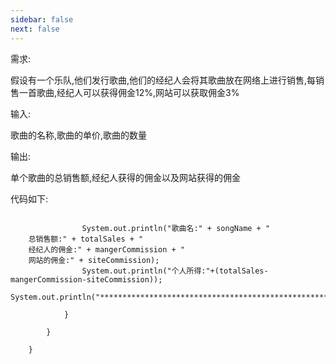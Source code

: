 ```yaml
---
sidebar: false
next: false
---
```

<BlogInfo/>






需求:

假设有一个乐队,他们发行歌曲,他们的经纪人会将其歌曲放在网络上进行销售,每销售一首歌曲,经纪人可以获得佣金12%,网站可以获取佣金3%

输入:

歌曲的名称,歌曲的单价,歌曲的数量

输出:

单个歌曲的总销售额,经纪人获得的佣金以及网站获得的佣金


代码如下:
```golang

                System.out.println("歌曲名:" + songName + "
    总销售额:" + totalSales + "
    经纪人的佣金:" + mangerCommission + "
    网站的佣金:" + siteCommission);  
                System.out.println("个人所得:"+(totalSales-mangerCommission-siteCommission));  
                System.out.println("********************************************************");  
      
            }  
      
        }  
      
    }
```


  








<ActionBox />
        
<style>#top-box {margin-top:0.5rem!important;}</style>